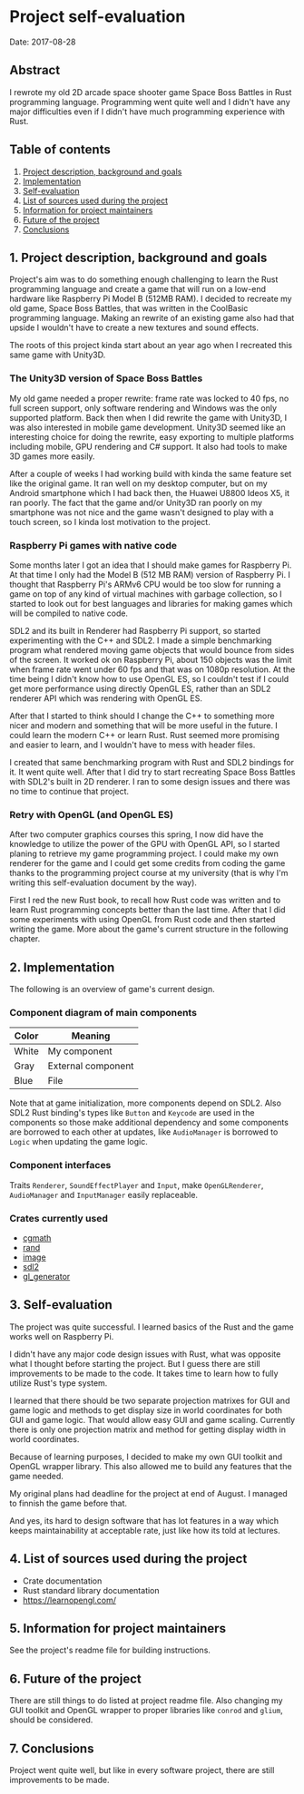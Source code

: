 # Project self-evaluation

Date: 2017-08-28

## Abstract

I rewrote my old 2D arcade space shooter game Space Boss Battles in Rust programming language. Programming went quite well and I didn't
have any major difficulties even if I didn't have much programming experience with Rust.


## Table of contents

1. [Project description, background and goals](#1-project-description-background-and-goals)
2. [Implementation](#2-implementation)
3. [Self-evaluation](#3-self-evaluation)
4. [List of sources used during the project](#4-list-of-sources-used-during-the-project)
5. [Information for project maintainers](#5-information-for-project-maintainers)
6. [Future of the project](#6-future-of-the-project)
7. [Conclusions](#7-conclusions)


## 1. Project description, background and goals

Project's aim was to do something enough challenging to learn the Rust programming language and create a game that will
run on a low-end hardware like Raspberry Pi Model B (512MB RAM). I decided to recreate my old game, Space Boss Battles, that
was written in the CoolBasic programming language. Making an rewrite of an existing game also had that upside I wouldn't
have to create a new textures and sound effects.

The roots of this project kinda start about an year ago when I recreated this same game with Unity3D.

### The Unity3D version of Space Boss Battles

My old game needed a proper rewrite: frame rate was locked to 40 fps, no full screen support, only software rendering and Windows was the only supported
platform. Back then when I did rewrite the game with Unity3D, I was also interested in mobile game development.
Unity3D seemed like an interesting choice for doing the rewrite, easy
exporting to multiple platforms including mobile, GPU rendering and C# support.
It also had tools to make 3D games more easily.

After a couple of weeks I had working build with kinda the same
feature set like the original game. It ran well on my desktop computer, but on my Android smartphone which I had back then, the
Huawei U8800 Ideos X5, it ran poorly. The fact that the game and/or Unity3D ran poorly
on my smartphone was not nice and the game wasn't designed to play with a touch screen, so I kinda lost motivation to the project.

### Raspberry Pi games with native code

Some months later I got an idea that I should make games for Raspberry Pi. At that time I only had the Model B (512 MB RAM) version of
Raspberry Pi. I thought that Raspberry Pi's ARMv6 CPU would be too slow for running a game on top of any kind of virtual machines with
garbage collection, so I started to look out for best languages and libraries for making games which will be compiled to native code.

SDL2 and its built in Renderer had Raspberry Pi support, so started experimenting with the C++ and SDL2. I made a simple benchmarking program
what rendered moving game objects that would bounce from sides of the screen. It worked ok on Raspberry Pi, about 150 objects was the limit when
frame rate went under 60 fps and that was on 1080p resolution. At the time being I didn't know how to use OpenGL ES, so I couldn't test if I could get more
performance using directly OpenGL ES, rather than an SDL2 renderer API which was rendering with OpenGL ES.

After that I started to think should I change the C++ to something more nicer and modern and something that will be more useful in the future.
I could learn the modern C++ or learn Rust. Rust seemed more promising and easier to learn, and I wouldn't have to mess with header files.

I created that same benchmarking program with Rust and SDL2 bindings for it. It went quite well. After that I did try to start recreating Space Boss Battles
with SDL2's built in 2D renderer. I ran to some design issues and there was no time to continue that project.

### Retry with OpenGL (and OpenGL ES)

After two computer graphics courses this spring, I now did have the knowledge to utilize the power of the GPU with OpenGL API, so I started
planing to retrieve my game programming project. I could make my own renderer for the game and I could get some credits from coding the game
thanks to the programming project course at my university (that is why I'm writing this self-evaluation document by the way).

First I red the new Rust book, to recall how Rust code was written and to learn Rust programming concepts better than the last time.
After that I did some experiments with using OpenGL from Rust code and then started writing the game. More about the game's current structure in
the following chapter.


## 2. Implementation

The following is an overview of game's current design.

### Component diagram of main components

Color | Meaning
------|------------------
White | My component
Gray  | External component
Blue  | File

Note that at game initialization, more components depend on SDL2. Also SDL2 Rust binding's types like `Button` and `Keycode` are
used in the components so those make additional dependency and some components are borrowed to each other at updates, like `AudioManager` is borrowed to
`Logic` when updating the game logic.

### Component interfaces

Traits `Renderer`, `SoundEffectPlayer` and `Input`, make `OpenGLRenderer`, `AudioManager` and `InputManager` easily replaceable.


### Crates currently used

* [cgmath](https://github.com/brendanzab/cgmath)
* [rand](https://github.com/rust-lang-nursery/rand)
* [image](https://github.com/PistonDevelopers/image)
* [sdl2](https://github.com/Rust-SDL2/rust-sdl2)
* [gl_generator](https://github.com/brendanzab/gl-rs/tree/master/gl_generator)


## 3. Self-evaluation

The project was quite successful. I learned basics of the Rust and the game works well on Raspberry Pi.

I didn't have any major code design issues with Rust, what was opposite what I thought before starting the project.
But I guess there are still improvements to be made to the code. It takes time to learn how to fully utilize Rust's type system.

I learned that there should be two separate projection matrixes for GUI and game logic and
methods to get display size in world coordinates for both GUI and game logic. That would allow easy GUI and game scaling.
Currently there is only one projection matrix and method for getting display width in world coordinates.

Because of learning purposes, I decided to make my own GUI toolkit and OpenGL wrapper library. This also allowed me to
build any features that the game needed.

My original plans had deadline for the project at end of August. I managed to finnish the game before that.

And yes, its hard to design software that has lot features in a way which keeps maintainability at acceptable rate, just like
how its told at lectures.

## 4. List of sources used during the project

* Crate documentation
* Rust standard library documentation
* https://learnopengl.com/

## 5. Information for project maintainers

See the project's readme file for building instructions.

## 6. Future of the project

There are still things to do listed at project readme file. Also changing my GUI toolkit and OpenGL wrapper to proper libraries
like `conrod` and `glium`, should be considered.

## 7. Conclusions

Project went quite well, but like in every software project, there are still improvements to be made.
